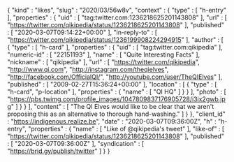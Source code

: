 {
  "kind" : "likes",
  "slug" : "2020/03/56w8v",
  "context" : {
    "type" : [ "h-entry" ],
    "properties" : {
      "uid" : [ "tag:twitter.com:1236218625201143808" ],
      "url" : [ "https://twitter.com/qikipedia/status/1236218625201143808" ],
      "published" : [ "2020-03-07T09:14:22+00:00" ],
      "in-reply-to" : [ "https://twitter.com/qikipedia/status/1236199908224294915" ],
      "author" : [ {
        "type" : [ "h-card" ],
        "properties" : {
          "uid" : [ "tag:twitter.com:qikipedia" ],
          "numeric-id" : [ "22151193" ],
          "name" : [ "Quite Interesting Facts" ],
          "nickname" : [ "qikipedia" ],
          "url" : [ "https://twitter.com/qikipedia", "http://www.qi.com", "http://instagram.com/theqielves", "http://facebook.com/OfficialQI/", "http://youtube.com/user/TheQIElves" ],
          "published" : [ "2009-02-27T15:36:24+00:00" ],
          "location" : [ {
            "type" : [ "h-card", "p-location" ],
            "properties" : {
              "name" : [ "QI HQ" ]
            }
          } ],
          "photo" : [ "https://pbs.twimg.com/profile_images/1047809837176905728/i3ix2gwb.jpg" ]
        }
      } ],
      "content" : [ "The QI Elves would like to be clear that we aren't proposing this as an alternative to thorough hand-washing." ]
    }
  },
  "client_id" : "https://indigenous.realize.be",
  "date" : "2020-03-07T09:36:00Z",
  "h" : "h-entry",
  "properties" : {
    "name" : [ "Like of @qikipedia's tweet" ],
    "like-of" : [ "https://twitter.com/qikipedia/status/1236218625201143808" ],
    "published" : [ "2020-03-07T09:36:00Z" ],
    "syndication" : [ "https://brid.gy/publish/twitter" ]
  }
}
